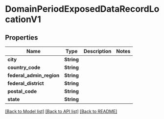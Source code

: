 # DomainPeriodExposedDataRecordLocationV1

## Properties

Name | Type | Description | Notes
------------ | ------------- | ------------- | -------------
**city** | **String** |  |
**country_code** | **String** |  |
**federal_admin_region** | **String** |  |
**federal_district** | **String** |  |
**postal_code** | **String** |  |
**state** | **String** |  |

[[Back to Model list]](./README.md#documentation-for-models) [[Back to API list]](./README.md#documentation-for-api-endpoints) [[Back to README]](../README.md)
